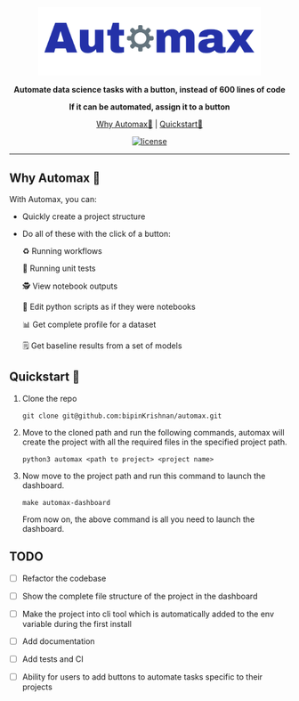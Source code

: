 <div align="center">

<img src="assets/images/automax_logo.png" width="400px">
   
**Automate data science tasks with a button, instead of 600 lines of code**
   
**If it can be automated, assign it to a button**
 
<p align="center">
   <a href="https://github.com/bipinKrishnan/centroid/#why-automax-">Why Automax🤔</a> |
   <a href="https://github.com/bipinKrishnan/centroid/#quickstart-">Quickstart🚀</a>

</p>

   [![license](https://img.shields.io/github/license/bipinKrishnan/automax)](https://github.com/bipinKrishnan/centroid/blob/main/LICENSE)

   
</div>

_________________________________________________________________________________________

## Why Automax 🤔

With Automax, you can:

* Quickly create a project structure
* Do all of these with the click of a button:

   ♻️ Running workflows
      
   📝 Running unit tests
      
   🕵️ View notebook outputs
      
   📓 Edit python scripts as if they were notebooks 
   
   📊 Get complete profile for a dataset 
   
   🗒️ Get baseline results from a set of models 

## Quickstart 🚀

1. Clone the repo

   ```console
   git clone git@github.com:bipinKrishnan/automax.git
   ```
   
2. Move to the cloned path and run the following commands, automax will create the project with all the required files in the specified project path.
   ```console
   python3 automax <path to project> <project name>
   ```
   
3. Now move to the project path and run this command to launch the dashboard.

   ```console
   make automax-dashboard
   ```
   From now on, the above command is all you need to launch the dashboard.
   
   
 ## TODO
 
 - [ ] Refactor the codebase

 - [ ] Show the complete file structure of the project in the dashboard
 
 - [ ] Make the project into cli tool which is automatically added to the env variable during the first install
 
 - [ ] Add documentation

 - [ ] Add tests and CI

 - [ ] Ability for users to add buttons to automate tasks specific to their projects
